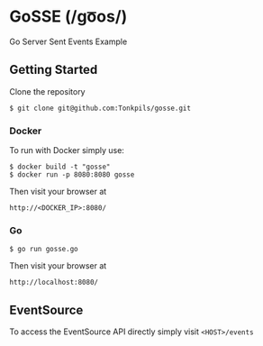 # GoSSE (/ɡo͞os/)

Go Server Sent Events Example

## Getting Started

Clone the repository

```
$ git clone git@github.com:Tonkpils/gosse.git
```

### Docker

To run with Docker simply use:

```
$ docker build -t "gosse"
$ docker run -p 8080:8080 gosse
```

Then visit your browser at

```
http://<DOCKER_IP>:8080/
```

### Go

```
$ go run gosse.go
```

Then visit your browser at

```
http://localhost:8080/
```

## EventSource

To access the EventSource API directly simply visit `<HOST>/events`

